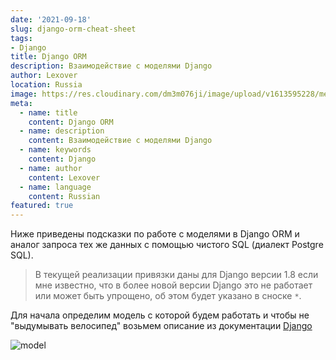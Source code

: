 ```yaml
---
date: '2021-09-18'
slug: django-orm-cheat-sheet 
tags:
- Django
title: Django ORM
description: Взаимодействие с моделями Django
author: Lexover
location: Russia 
image: https://res.cloudinary.com/dm3m076ji/image/upload/v1613595228/media/lexover_blog/docker-django_k0wuo4.png
meta:
  - name: title
    content: Django ORM
  - name: description
    content: Взаимодействие с моделями Django
  - name: keywords
    content: Django
  - name: author
    content: Lexover
  - name: language
    content: Russian 
featured: true
---
```


Ниже приведены подсказки по работе с моделями в Django ORM и аналог запроса тех же данных с помощью чистого SQL (диалект Postgre SQL).

>В текущей реализации привязки даны для Django версии 1.8 если мне известно, что в более новой версии Django это не работает или может быть упрощено, об этом будет указано в сноске `*`.

Для начала определим модель с которой будем работать и чтобы не "выдумывать велосипед" возьмем описание из документации [Django](https://docs.djangoproject.com/en/3.2/topics/db/models/) 

<img src="https://res.cloudinary.com/dm3m076ji/image/upload/v1640455735/media/lexover_blog/Django_model_opvisv.png" alt="model" style="display: block; margin: auto;" />

<DjangoCheatSheet/>